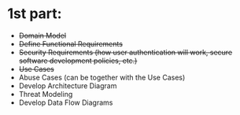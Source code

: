   # 1st part:
- ~~Domain Model~~
- ~~Define Functional Requirements~~
- ~~Security Requirements (how user authentication will work, secure software development policies, etc.)~~
- ~~Use Cases~~
- Abuse Cases (can be together with the Use Cases)
- Develop Architecture Diagram
- Threat Modeling
- Develop Data Flow Diagrams